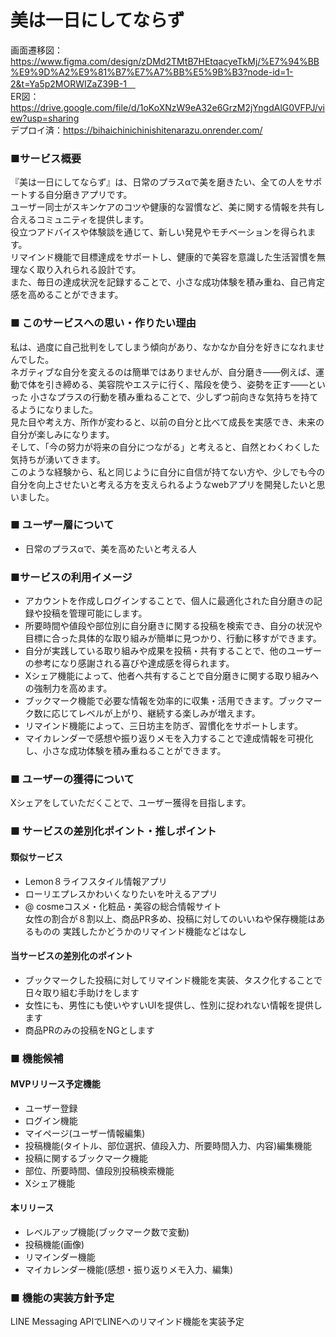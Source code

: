 # 美は一日にしてならず
画面遷移図：https://www.figma.com/design/zDMd2TMtB7HEtqacyeTkMj/%E7%94%BB%E9%9D%A2%E9%81%B7%E7%A7%BB%E5%9B%B3?node-id=1-2&t=Ya5p2MORWIZaZ39B-1　<br>
ER図：
https://drive.google.com/file/d/1oKoXNzW9eA32e6GrzM2jYngdAlG0VFPJ/view?usp=sharing<br>
デプロイ済：https://bihaichinichinishitenarazu.onrender.com/
### ■サービス概要
『美は一日にしてならず』は、日常のプラスαで美を磨きたい、全ての人をサポートする自分磨きアプリです。<br>
ユーザー同士がスキンケアのコツや健康的な習慣など、美に関する情報を共有し合えるコミュニティを提供します。<br>
役立つアドバイスや体験談を通じて、新しい発見やモチベーションを得られます。<br>
リマインド機能で目標達成をサポートし、健康的で美容を意識した生活習慣を無理なく取り入れられる設計です。<br>
また、毎日の達成状況を記録することで、小さな成功体験を積み重ね、自己肯定感を高めることができます。

### ■ このサービスへの思い・作りたい理由
私は、過度に自己批判をしてしまう傾向があり、なかなか自分を好きになれませんでした。<br>
ネガティブな自分を変えるのは簡単ではありませんが、自分磨き――例えば、運動で体を引き締める、美容院やエステに行く、階段を使う、姿勢を正す――といった
小さなプラスの行動を積み重ねることで、少しずつ前向きな気持ちを持てるようになりました。<br>
見た目や考え方、所作が変わると、以前の自分と比べて成長を実感でき、未来の自分が楽しみになります。<br>
そして、「今の努力が将来の自分につながる」と考えると、自然とわくわくした気持ちが湧いてきます。<br>
このような経験から、私と同じように自分に自信が持てない方や、少しでも今の自分を向上させたいと考える方を支えられるようなwebアプリを開発したいと思いました。<br>

### ■ ユーザー層について
* 日常のプラスαで、美を高めたいと考える人

### ■サービスの利用イメージ
* アカウントを作成しログインすることで、個人に最適化された自分磨きの記録や投稿を管理可能にします。
* 所要時間や値段や部位別に自分磨きに関する投稿を検索でき、自分の状況や目標に合った具体的な取り組みが簡単に見つかり、行動に移すができます。
* 自分が実践している取り組みや成果を投稿・共有することで、他のユーザーの参考になり感謝される喜びや達成感を得られます。
* Xシェア機能によって、他者へ共有することで自分磨きに関する取り組みへの強制力を高めます。
* ブックマーク機能で必要な情報を効率的に収集・活用できます。ブックマーク数に応じてレベルが上がり、継続する楽しみが増えます。
* リマインド機能によって、三日坊主を防ぎ、習慣化をサポートします。
* マイカレンダーで感想や振り返りメモを入力することで達成情報を可視化し、小さな成功体験を積み重ねることができます。

### ■ ユーザーの獲得について
Xシェアをしていただくことで、ユーザー獲得を目指します。

### ■ サービスの差別化ポイント・推しポイント
#### 類似サービス<br>
* Lemon８ライフスタイル情報アプリ
* ローリエプレスかわいくなりたいを叶えるアプリ
* @ cosmeコスメ・化粧品・美容の総合情報サイト<br>
女性の割合が８割以上、商品PR多め、投稿に対してのいいねや保存機能はあるものの
実践したかどうかのリマインド機能などはなし<br>
#### 当サービスの差別化のポイント<br>
* ブックマークした投稿に対してリマインド機能を実装、タスク化することで日々取り組む手助けをします
* 女性にも、男性にも使いやすいUIを提供し、性別に捉われない情報を提供します
* 商品PRのみの投稿をNGとします

### ■ 機能候補
#### MVPリリース予定機能
* ユーザー登録
* ログイン機能
* マイページ(ユーザー情報編集)
* 投稿機能(タイトル、部位選択、値段入力、所要時間入力、内容)編集機能
* 投稿に関するブックマーク機能
* 部位、所要時間、値段別投稿検索機能
* Xシェア機能
#### 本リリース
* レベルアップ機能(ブックマーク数で変動)
* 投稿機能(画像)
* リマインダー機能
* マイカレンダー機能(感想・振り返りメモ入力、編集)

### ■ 機能の実装方針予定
LINE Messaging APIでLINEへのリマインド機能を実装予定<br>